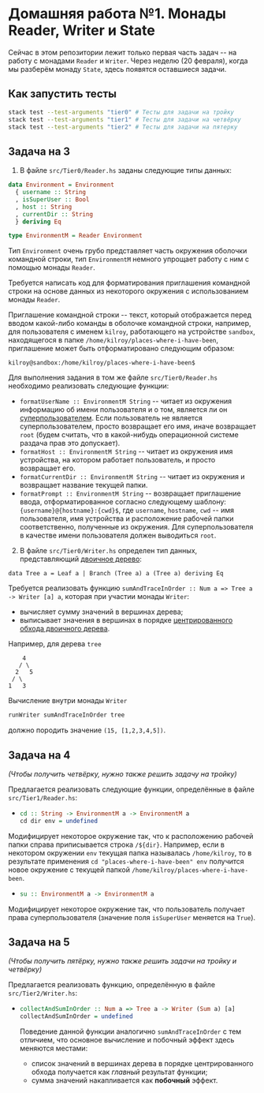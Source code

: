 # Домашняя работа №1. Монады Reader, Writer и State

Сейчас в этом репозитории лежит только первая часть задач -- на работу с монадами `Reader` и `Writer`.
Через неделю (20 февраля), когда мы разберём монаду `State`, здесь появятся оставшиеся задачи.

## Как запустить тесты

```bash
stack test --test-arguments "tier0" # Тесты для задачи на тройку
stack test --test-arguments "tier1" # Тесты для задачи на четвёрку
stack test --test-arguments "tier2" # Тесты для задачи на пятерку
```

## Задача на 3

1. В файле `src/Tier0/Reader.hs` заданы следующие типы данных:

```haskell
data Environment = Environment
  { username :: String
  , isSuperUser :: Bool
  , host :: String
  , currentDir :: String
  } deriving Eq

type EnvironmentM = Reader Environment
```

Тип `Environment` очень грубо представляет часть окружения оболочки командной строки,
тип `EnvironmentM` немного упрощает работу с ним с помощью монады `Reader`.

Требуется написать код для форматирования приглашения командной строки на основе данных из некоторого
окружения с использованием монады `Reader`.

Приглашение командной строки -- текст, который отображается перед вводом какой-либо команды в оболочке
командной строки, например, для пользователя с именем `kilroy`, работающего на устройстве `sandbox`,
находящегося в папке `/home/kilroy/places-where-i-have-been`, приглашение может быть отформатировано
следующим образом:

```
kilroy@sandbox:/home/kilroy/places-where-i-have-been$
```

Для выполнения задания в том же файле `src/Tier0/Reader.hs` необходимо реализовать следующие функции:

* `formatUserName :: EnvironmentM String` -- читает из окружения информацию об имени пользователя и о том, является ли он [суперпользователем](https://ru.wikipedia.org/wiki/Root). Если пользователь не является суперпользователем, просто возвращает его имя, иначе возвращает `root` (будем считать, что в какой-нибудь операционной системе раздача прав это допускает).
* `formatHost :: EnvironmentM String` -- читает из окружения имя устройства, на котором работает пользователь, и просто возвращает его.
* `formatCurrentDir :: EnvironmentM String` -- читает из окружения и возвращает название текущей папки.
* `formatPrompt :: EnvironmentM String` -- возвращает приглашение ввода, отформатированное согласно следующему шаблону: `{username}@{hostname}:{cwd}$`,
  где `username`, `hostname`, `cwd` -- имя пользователя, имя устройства и расположение рабочей папки соответственно, полученные из окружения. Для суперпользователя в качестве имени пользователя должен выводиться `root`.
  
2. В файле `src/Tier0/Writer.hs` определен тип данных, представляющий [двоичное дерево](https://en.wikipedia.org/wiki/Binary_tree):

```
data Tree a = Leaf a | Branch (Tree a) a (Tree a) deriving Eq
```

Требуется реализовать функцию `sumAndTraceInOrder :: Num a => Tree a -> Writer [a] a`, которая при участии монады `Writer`:

* вычисляет сумму значений в вершинах дерева;
* выписывает значения в вершинах в порядке [центрированного обхода двоичного дерева](https://en.wikipedia.org/wiki/Tree_traversal#In-order,_LNR).

Например, для дерева `tree`

```
    4
   / \
  2   5
 / \
1   3
```

Вычисление внутри монады `Writer`

```haskell
runWriter sumAndTraceInOrder tree
```

должно породить значение `(15, [1,2,3,4,5])`.

## Задача на 4

_(Чтобы получить четвёрку, нужно также решить задачу на тройку)_

Предлагается реализовать следующие функции, определённые в файле `src/Tier1/Reader.hs`:

* ```haskell
  cd :: String -> EnvironmentM a -> EnvironmentM a
  cd dir env = undefined
  ```
Модифицирует некоторое окружение так, что к расположению рабочей папки справа приписывается строка `/${dir}`.
Например, если в некотором окружении `env` текущая папка называлась `/home/kilroy`, то в результате
применения `cd "places-where-i-have-been" env` получится новое окружение с текущей папкой `/home/kilroy/places-where-i-have-been`.

* ```haskell
  su :: EnvironmentM a -> EnvironmentM a
  ```

Модифицирует некоторое окружение так, что пользователь получает права суперпользователя (значение поля `isSuperUser` меняется на `True`).

## Задача на 5

_(Чтобы получить пятёрку, нужно также решить задачи на тройку и четвёрку)_

Предлагается реализовать функцию, определённую в файле `src/Tier2/Writer.hs`:

* ```haskell
  collectAndSumInOrder :: Num a => Tree a -> Writer (Sum a) [a]
  collectAndSumInOrder = undefined
  ```
  
  Поведение данной функции аналогично `sumAndTraceInOrder` с тем отличием, что основное вычисление и побочный эффект здесь меняются местами:
  * список значений в вершинах дерева в порядке центрированного обхода получается как _главный_ результат функции;
  * сумма значений накапливается как __побочный__ эффект.
